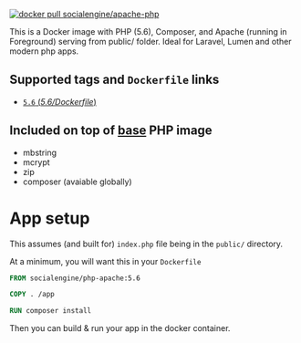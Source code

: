 [![docker pull socialengine/apache-php](https://img.shields.io/badge/dockerhub-socialengine%2Fphp--apache-blue.svg)](https://registry.hub.docker.com/u/socialengine/php-apache/)

This is a Docker image with PHP (5.6), Composer, and Apache (running in 
Foreground) serving from public/ folder. Ideal for Laravel, Lumen and other 
modern php apps.

## Supported tags and `Dockerfile` links

-	[`5.6` (*5.6/Dockerfile*)](https://github.com/SocialEngine/docker-php-apache/blob/master/5.6/Dockerfile)

## Included on top of [base](https://github.com/docker-library/php) PHP image

- mbstring 
- mcrypt 
- zip
- composer (avaiable globally)

# App setup

This assumes (and built for) `index.php` file being in the `public/` directory.

At a minimum, you will want this in your `Dockerfile`

```Dockerfile
FROM socialengine/php-apache:5.6

COPY . /app

RUN composer install
```

Then you can build & run your app in the docker container.
